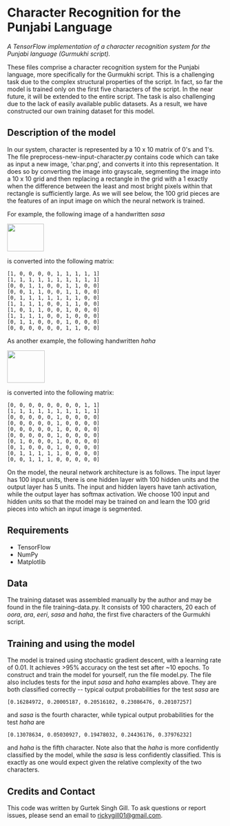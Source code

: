 # Character Recognition for the Punjabi Language
*A TensorFlow implementation of a character recognition system for the Punjabi language (Gurmukhi script).*

These files comprise a character recognition system for the Punjabi language, more specifically for the Gurmukhi script. This is a challenging task due to the complex structural properties of the script. In fact, so far the model is trained only on the first five characters of the script. In the near future, it will be extended to the entire script. The task is also challenging due to the lack of easily available public datasets. As a result, we have constructed our own training dataset for this model.

## Description of the model

In our system, character is represented by a 10 x 10 matrix of 0's and 1's. The file preprocess-new-input-character.py contains code which can take as input a new image, 'char.png', and converts it into this representation. It does so by converting the image into grayscale, segmenting the image into a 10 x 10 grid and then replacing a rectangle in the grid with a 1 exactly when the difference between the least and most bright pixels within that rectangle is sufficiently large. As we will see below, the 100 grid pieces are the features of an input image on which the neural network is trained.

For example, the following image of a handwritten *sasa*

<img src="https://user-images.githubusercontent.com/26696492/97513252-fb562a80-1948-11eb-96d8-7b3795591fdc.jpg" height="64" width="85">

is converted into the following matrix:

```
[1, 0, 0, 0, 0, 1, 1, 1, 1, 1]
[1, 1, 1, 1, 1, 1, 1, 1, 1, 1]
[0, 0, 1, 1, 0, 0, 1, 1, 0, 0]
[0, 0, 1, 1, 0, 0, 1, 1, 0, 0]
[0, 1, 1, 1, 1, 1, 1, 1, 0, 0]
[1, 1, 1, 1, 0, 0, 1, 1, 0, 0]
[1, 0, 1, 1, 0, 0, 1, 0, 0, 0]
[1, 1, 1, 1, 0, 0, 1, 0, 0, 0]
[0, 1, 1, 0, 0, 0, 1, 0, 0, 0]
[0, 0, 0, 0, 0, 0, 1, 1, 0, 0]
```

As another example, the following handwritten *haha*

<img src="https://user-images.githubusercontent.com/26696492/97513275-05782900-1949-11eb-902b-b3d26bdf3ac5.jpg" height="75" width="87">

is converted into the following matrix:

```
[0, 0, 0, 0, 0, 0, 0, 0, 1, 1]
[1, 1, 1, 1, 1, 1, 1, 1, 1, 1]
[0, 0, 0, 0, 0, 1, 0, 0, 0, 0]
[0, 0, 0, 0, 0, 1, 0, 0, 0, 0]
[0, 0, 0, 0, 0, 1, 0, 0, 0, 0]
[0, 0, 0, 0, 0, 1, 0, 0, 0, 0]
[0, 1, 0, 0, 0, 1, 0, 0, 0, 0]
[0, 1, 0, 0, 0, 1, 0, 0, 0, 0]
[0, 1, 1, 1, 1, 1, 0, 0, 0, 0]
[0, 0, 1, 1, 1, 0, 0, 0, 0, 0]
``` 

On the model, the neural network architecture is as follows. The input layer has 100 input units, there is one hidden layer with 100 hidden units and the output layer has 5 units. The input and hidden layers have tanh activation, while the output layer has softmax activation. We choose 100 input and hidden units so that the model may be trained on and learn the 100 grid pieces into which an input image is segmented.

## Requirements

* TensorFlow
* NumPy
* Matplotlib

## Data

The training dataset was assembled manually by the author and may be found in the file training-data.py. It consists of 100 characters, 20 each of *oora*, *ara*, *eeri*, *sasa* and *haha*, the first five characters of the Gurmukhi script.

## Training and using the model

The model is trained using stochastic gradient descent, with a learning rate of 0.01. It achieves >95% accuracy on the test set after ~10 epochs. To construct and train the model for yourself, run the file model.py. The file also includes tests for the input *sasa* and *haha* examples above. They are both classified correctly -- typical output probabilities for the test *sasa* are

```[0.16284972, 0.20005187, 0.20516102, 0.23086476, 0.20107257]```

and *sasa* is the fourth character, while typical output probabilities for the test *haha* are

```[0.13078634, 0.05030927, 0.19478032, 0.24436176, 0.37976232]```

and *haha* is the fifth character. Note also that the *haha* is more confidently classified by the model, while the *sasa* is less confidently classified. This is exactly as one would expect given the relative complexity of the two characters.
 
## Credits and Contact

This code was written by Gurtek Singh Gill. To ask questions or report issues, please send an email to rickygill01@gmail.com.
